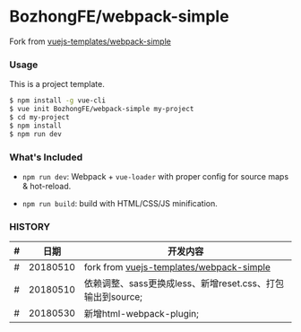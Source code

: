 # BozhongFE/webpack-simple

Fork from [vuejs-templates/webpack-simple](https://github.com/vuejs-templates/webpack-simple)

### Usage

This is a project template.

``` bash
$ npm install -g vue-cli
$ vue init BozhongFE/webpack-simple my-project
$ cd my-project
$ npm install
$ npm run dev
```

### What's Included

- `npm run dev`: Webpack + `vue-loader` with proper config for source maps & hot-reload.

- `npm run build`: build with HTML/CSS/JS minification.

### HISTORY

|#|日期|开发内容|
|---|---|---|
|#|20180510|fork from [vuejs-templates/webpack-simple](https://github.com/vuejs-templates/webpack-simple)
|#|20180510|依赖调整、sass更换成less、新增reset.css、打包输出到source;
|#|20180530|新增html-webpack-plugin;
